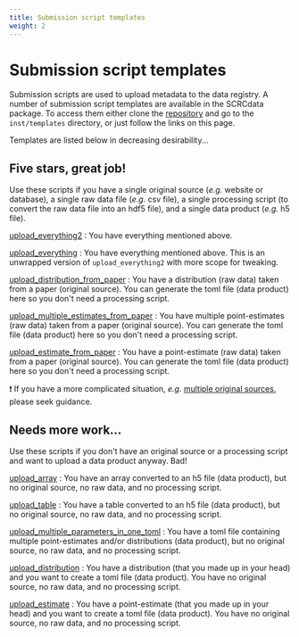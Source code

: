 ```yaml
---
title: Submission script templates
weight: 2
---
```


# Submission script templates

Submission scripts are used to upload metadata to the data registry. A number of submission script templates are available in the SCRCdata package. To access them either clone the [repository](https://github.com/ScottishCovidResponse/SCRCdata) and go to the `inst/templates` directory, or just follow the links on this page.

Templates are listed below in decreasing desirability...

## Five stars, great job!

Use these scripts if you have a single original source (*e.g.* website or database), a single raw data file (*e.g.* csv file), a single processing script (to convert the raw data file into an hdf5 file), and a single data product (*e.g.* h5 file).

[upload_everything2][10]
: You have everything mentioned above.

[upload_everything][9]
: You have everything mentioned above. This is an unwrapped version of `upload_everything2` with more scope for tweaking.

[upload_distribution_from_paper][8]
: You have a distribution (raw data) taken from a paper (original source). You can generate the toml file (data product) here so you don't need a processing script.

[upload_multiple_estimates_from_paper][7]
: You have multiple point-estimates (raw data) taken from a paper (original source). You can generate the toml file (data product) here so you don't need a processing script.

[upload_estimate_from_paper][6]
: You have a point-estimate (raw data) taken from a paper (original source). You can generate the toml file (data product) here so you don't need a processing script.

:exclamation: If you have a more complicated situation, *e.g.* [multiple original sources](https://raw.githubusercontent.com/ScottishCovidResponse/SCRCdata/master/inst/SCRC/scotgov_dz_lookup.R), please seek guidance.

## Needs more work...
Use these scripts if you don't have an original source or a processing script and want to upload a data product anyway. Bad!

[upload_array][5]
: You have an array converted to an h5 file (data product), but no original source, no raw data, and no processing script.

[upload_table][4]
: You have a table converted to an h5 file (data product), but no original source, no raw data, and no processing script.

[upload_multiple_parameters_in_one_toml][3]
: You have a toml file containing multiple point-estimates and/or distributions (data product), but no original source, no raw data, and no processing script.

[upload_distribution][2]
: You have a distribution (that you made up in your head) and you want to create a toml file (data product). You have no original source, no raw data, and no processing script.

[upload_estimate][1]
: You have a point-estimate (that you made up in your head) and you want to create a toml file (data product). You have no original source, no raw data, and no processing script.

[1]: https://raw.githubusercontent.com/ScottishCovidResponse/SCRCdata/master/inst/templates/upload_estimate.R
[2]: https://raw.githubusercontent.com/ScottishCovidResponse/SCRCdata/master/inst/templates/upload_distribution.R
[3]: https://raw.githubusercontent.com/ScottishCovidResponse/SCRCdata/master/inst/templates/upload_multiple_parameters_in_one_toml.R
[4]: https://raw.githubusercontent.com/ScottishCovidResponse/SCRCdata/master/inst/templates/upload_table.R
[5]: https://raw.githubusercontent.com/ScottishCovidResponse/SCRCdata/master/inst/templates/upload_array.R
[6]: https://raw.githubusercontent.com/ScottishCovidResponse/SCRCdata/master/inst/templates/upload_estimate_from_paper.R
[7]: https://raw.githubusercontent.com/ScottishCovidResponse/SCRCdata/master/inst/templates/upload_multiple_estimates_from_paper.R
[8]: https://raw.githubusercontent.com/ScottishCovidResponse/SCRCdata/master/inst/templates/upload_distribution_from_paper.R
[9]: https://raw.githubusercontent.com/ScottishCovidResponse/SCRCdata/master/inst/templates/upload_everything.R
[10]: https://raw.githubusercontent.com/ScottishCovidResponse/SCRCdata/master/inst/templates/upload_everything2.R
